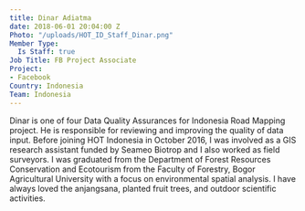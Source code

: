 ```yaml
---
title: Dinar Adiatma
date: 2018-06-01 20:04:00 Z
Photo: "/uploads/HOT_ID_Staff_Dinar.png"
Member Type:
  Is Staff: true
Job Title: FB Project Associate
Project:
- Facebook
Country: Indonesia
Team: Indonesia
---
```


Dinar is one of four Data Quality Assurances for Indonesia Road Mapping project. He is responsible for reviewing and improving the quality of data input. Before joining HOT Indonesia in October 2016, I was involved as a GIS research assistant funded by Seameo Biotrop and I also worked as field surveyors. I was graduated from the Department of Forest Resources Conservation and Ecotourism from the Faculty of Forestry, Bogor Agricultural University with a focus on environmental spatial analysis. I have always loved the anjangsana, planted fruit trees, and outdoor scientific activities.

